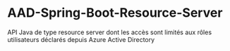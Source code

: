 # AAD-Spring-Boot-Resource-Server
API Java de type resource server dont les accès sont limités aux rôles utilisateurs déclarés depuis Azure Active Directory
